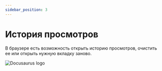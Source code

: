 ```yaml
---
sidebar_position: 3
---
```


# История просмотров

В браузере есть возможность открыть историю просмотров, очистить ее или открыть нужную вкладку заново.

![Docusaurus logo](/img/docusaurus.png)